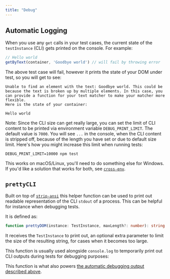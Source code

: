 ```yaml
---
title: "Debug"
---
```


## Automatic Logging

When you use any `get` calls in your test cases, the current state of the
`testInstance` (CLI) gets printed on the console. For example:

```javascript
// Hello world
getByText(container, 'Goodbye world') // will fail by throwing error
```

The above test case will fail, however it prints the state of your DOM under
test, so you will get to see:

```
Unable to find an element with the text: Goodbye world. This could be because the text is broken up by multiple elements. In this case, you can provide a function for your text matcher to make your matcher more flexible.
Here is the state of your container:

Hello world
```

Note: Since the CLI size can get really large, you can set the limit of CLI
content to be printed via environment variable `DEBUG_PRINT_LIMIT`. The default
value is `7000`. You will see `...` in the console, when the CLI content is
stripped off, because of the length you have set or due to default size limit.
Here's how you might increase this limit when running tests:

```
DEBUG_PRINT_LIMIT=10000 npm test
```

This works on macOS/Linux, you'll need to do something else for Windows. If
you'd like a solution that works for both, see
[`cross-env`](https://www.npmjs.com/package/cross-env).

## `prettyCLI`

Built on top of [`strip-ansi`](https://github.com/chalk/strip-ansi) this helper
function can be used to print out readable representation of the CLI `stdout` of
a process. This can be helpful for instance when debugging tests.

It is defined as:

```typescript
function prettyDOM(instance: TestInstance, maxLength?: number): string
```

It receives the `TestInstance` to print out, an optional extra parameter to
limit the size of the resulting string, for cases when it becomes too large.

This function is usually used alongside `console.log` to temporarily print out
CLI outputs during tests for debugging purposes:

This function is what also powers
[the automatic debugging output described above](#debugging).
